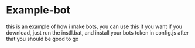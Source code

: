 # Example-bot
this is an example of how i make bots, you can use this if you want
if you download, just run the instll.bat, and install your bots token in config.js
after that you should be good to go
